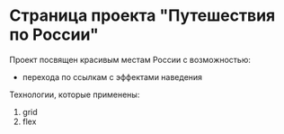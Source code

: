 # Страница проекта "Путешествия по России"
Проект посвящен красивым местам России с возможностью:
* перехода по ссылкам с эффектами наведения

Технологии, которые применены:
1. grid
2. flex